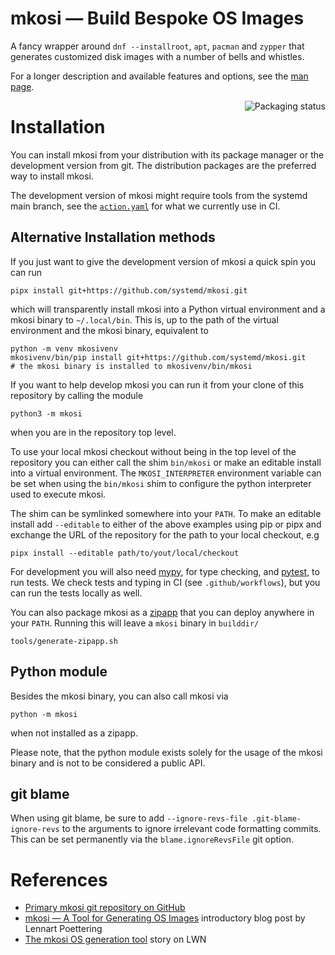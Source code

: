 # mkosi — Build Bespoke OS Images

A fancy wrapper around `dnf --installroot`, `apt`, `pacman`
and `zypper` that generates customized disk images with a number of
bells and whistles.

For a longer description and available features and options, see the
[man page](mkosi.md).

<a href="https://repology.org/project/mkosi/versions">
    <img align="right" src="https://repology.org/badge/vertical-allrepos/mkosi.svg?exclude_sources=site&exclude_unsupported=1" alt="Packaging status">
</a>

# Installation

You can install mkosi from your distribution with its package manager or the
development version from git. The distribution packages are the preferred way to
install mkosi.

The development version of mkosi might require tools from the systemd main
branch, see the [`action.yaml`](action.yaml) for what we currently use in CI.

## Alternative Installation methods

If you just want to give the development version of mkosi a quick spin you can run
```shell
pipx install git+https://github.com/systemd/mkosi.git
```
which will transparently install mkosi into a Python virtual environment and a mkosi
binary to `~/.local/bin`. This is, up to the path of the virtual environment and
the mkosi binary, equivalent to
```shell
python -m venv mkosivenv
mkosivenv/bin/pip install git+https://github.com/systemd/mkosi.git
# the mkosi binary is installed to mkosivenv/bin/mkosi
```

If you want to help develop mkosi you can run it from your clone of this
repository by calling the module
```shell
python3 -m mkosi
```
when you are in the repository top level.

To use your local mkosi checkout without being in the top level of the
repository you can either call the shim `bin/mkosi` or make an editable install
into a virtual environment. The `MKOSI_INTERPRETER` environment variable can be
set when using the `bin/mkosi` shim to configure the python interpreter used to
execute mkosi.

The shim can be symlinked somewhere into your `PATH`. To make an editable
install add `--editable` to either of the above examples using pip or pipx and
exchange the URL of the repository for the path to your local checkout, e.g
```shell
pipx install --editable path/to/yout/local/checkout
```

For development you will also need [mypy](https://github.com/python/mypy), for
type checking, and [pytest](https://github.com/pytest-dev/pytest), to run tests.
We check tests and typing in CI (see `.github/workflows`), but you can run the
tests locally as well.

You can also package mkosi as a
[zipapp](https://docs.python.org/3/library/zipapp.html) that you can deploy
anywhere in your `PATH`. Running this will leave a `mkosi` binary in `builddir/`
```shell
tools/generate-zipapp.sh
```

## Python module

Besides the mkosi binary, you can also call mkosi via
```shell
python -m mkosi
```
when not installed as a zipapp.

Please note, that the python module exists solely for the usage of the mkosi
binary and is not to be considered a public API.

## git blame

When using git blame, be sure to add `--ignore-revs-file .git-blame-ignore-revs` to the arguments to ignore
irrelevant code formatting commits. This can be set permanently via the `blame.ignoreRevsFile` git option.

# References

* [Primary mkosi git repository on GitHub](https://github.com/systemd/mkosi/)
* [mkosi — A Tool for Generating OS Images](http://0pointer.net/blog/mkosi-a-tool-for-generating-os-images.html) introductory blog post by Lennart Poettering
* [The mkosi OS generation tool](https://lwn.net/Articles/726655/) story on LWN
